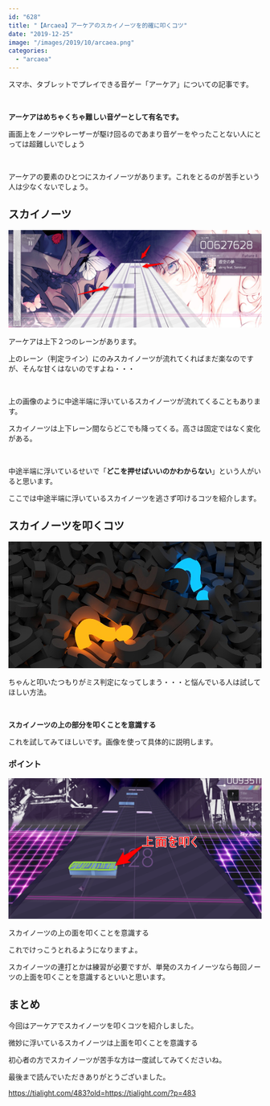 ```yaml
---
id: "628"
title: "【Arcaea】アーケアのスカイノーツを的確に叩くコツ"
date: "2019-12-25"
image: "/images/2019/10/arcaea.png"
categories: 
  - "arcaea"
---
```


スマホ、タブレットでプレイできる音ゲー「アーケア」についての記事です。

 

**アーケアはめちゃくちゃ難しい音ゲーとして有名です。**

画面上をノーツやレーザーが駆け回るのであまり音ゲーをやったことない人にとっては超難しいでしょう

 

アーケアの要素のひとつにスカイノーツがあります。これをとるのが苦手という人は少なくないでしょう。

## スカイノーツ

![](/images/2019/12/arcaea_skys.png)

アーケアは上下２つのレーンがあります。

上のレーン（判定ライン）にのみスカイノーツが流れてくればまだ楽なのですが、そんな甘くはないのですよね・・・

 

上の画像のように中途半端に浮いているスカイノーツが流れてくることもあります。

スカイノーツは上下レーン間ならどこでも降ってくる。高さは固定ではなく変化がある。

 

中途半端に浮いているせいで「**どこを押せばいいのかわからない**」という人がいると思います。

ここでは中途半端に浮いているスカイノーツを逃さず叩けるコツを紹介します。

## スカイノーツを叩くコツ

![](/images/2019/12/question-3d.jpg)

ちゃんと叩いたつもりがミス判定になってしまう・・・と悩んでいる人は試してほしい方法。

 

**スカイノーツの上の部分を叩くことを意識する**

これを試してみてほしいです。画像を使って具体的に説明します。

### ポイント

![アーケア　スカイノーツ　叩き方のコツ](/images/2019/12/arcaea-skynotes-tut.png)

スカイノーツの上の面を叩くことを意識する

これでけっこうとれるようになりますよ。

スカイノーツの連打とかは練習が必要ですが、単発のスカイノーツなら毎回ノーツの上面を叩くことを意識するといいと思います。

## まとめ

今回はアーケアでスカイノーツを叩くコツを紹介しました。

微妙に浮いているスカイノーツは上面を叩くことを意識する

初心者の方でスカイノーツが苦手な方は一度試してみてくださいね。

最後まで読んでいただきありがとうございました。

https://tialight.com/483?old=https://tialight.com/?p=483
